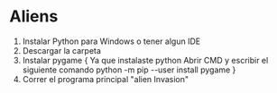 # Aliens

1. Instalar Python para Windows o tener algun IDE
2. Descargar la carpeta
3. Instalar pygame {
  Ya que instalaste python 
  Abrir CMD y escribir el siguiente comando 
  python -m pip --user install pygame
}
4. Correr el programa principal "alien Invasion"
